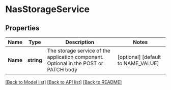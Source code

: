 # NasStorageService

## Properties

Name | Type | Description | Notes
------------ | ------------- | ------------- | -------------
**Name** | **string** | The storage service of the application component. Optional in the POST or PATCH body | [optional] [default to NAME_VALUE]

[[Back to Model list]](../README.md#documentation-for-models) [[Back to API list]](../README.md#documentation-for-api-endpoints) [[Back to README]](../README.md)


